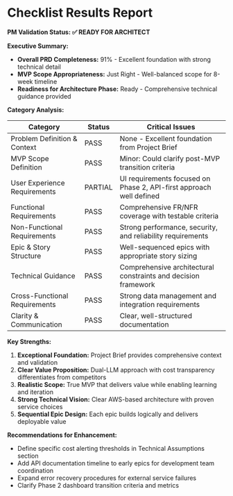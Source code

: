 # Checklist Results Report

**PM Validation Status: ✅ READY FOR ARCHITECT**

**Executive Summary:**
- **Overall PRD Completeness:** 91% - Excellent foundation with strong technical detail
- **MVP Scope Appropriateness:** Just Right - Well-balanced scope for 8-week timeline  
- **Readiness for Architecture Phase:** Ready - Comprehensive technical guidance provided

**Category Analysis:**

| Category | Status | Critical Issues |
|----------|---------|----------------|
| Problem Definition & Context | PASS | None - Excellent foundation from Project Brief |
| MVP Scope Definition | PASS | Minor: Could clarify post-MVP transition criteria |
| User Experience Requirements | PARTIAL | UI requirements focused on Phase 2, API-first approach well defined |
| Functional Requirements | PASS | Comprehensive FR/NFR coverage with testable criteria |
| Non-Functional Requirements | PASS | Strong performance, security, and reliability requirements |
| Epic & Story Structure | PASS | Well-sequenced epics with appropriate story sizing |
| Technical Guidance | PASS | Comprehensive architectural constraints and decision framework |
| Cross-Functional Requirements | PASS | Strong data management and integration requirements |
| Clarity & Communication | PASS | Clear, well-structured documentation |

**Key Strengths:**
1. **Exceptional Foundation:** Project Brief provides comprehensive context and validation
2. **Clear Value Proposition:** Dual-LLM approach with cost transparency differentiates from competitors  
3. **Realistic Scope:** True MVP that delivers value while enabling learning and iteration
4. **Strong Technical Vision:** Clear AWS-based architecture with proven service choices
5. **Sequential Epic Design:** Each epic builds logically and delivers deployable value

**Recommendations for Enhancement:**
- Define specific cost alerting thresholds in Technical Assumptions section
- Add API documentation timeline to early epics for development team coordination
- Expand error recovery procedures for external service failures
- Clarify Phase 2 dashboard transition criteria and metrics
